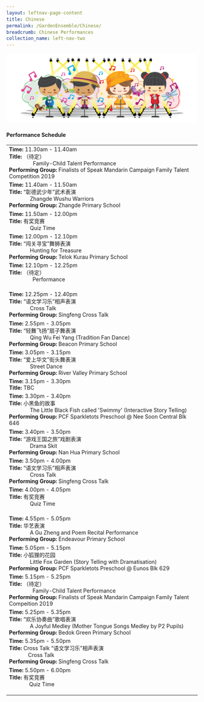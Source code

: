 ```yaml
---
layout: leftnav-page-content
title: Chinese
permalink: /GardenEnsemble/Chinese/
breadcrumb: Chinese Performances
collection_name: left-nav-two
---
```


<img src="/images/17_Singing mascots-02.png" alt="" />


#### Performance Schedule

 
<table class="table-h">
  <tr>
    <td COLSPAN="2">
    <b>Time: </b>11.30am - 11.40am
      <br><b>Title: </b>（待定）<br><p style=" padding-left:63px;margin:0px;">Family-Child Talent Performance </p>
       <b>Performing Group: </b>Finalists of Speak Mandarin Campaign Family Talent Competition 2019
    </td>
  </tr>
  <tr>
    <td COLSPAN="2">
    <b>Time: </b>11.40am - 11.50am
    <br><b>Title: </b>“彰德武少年”武术表演<br><p style=" padding-left:55px;margin:0px;">Zhangde Wushu Warriors</p>
    <b>Performing Group: </b>Zhangde Primary School
    </td>
  </tr>
  <tr>
    <td COLSPAN="2">
    <b>Time: </b>11.50am - 12.00pm
    <br><b>Title: </b>有奖竞赛<br><p style=" padding-left:55px;margin:0px;">Quiz Time</p>
    </td>
  </tr>
  <tr>
    <td COLSPAN="2">
    <b>Time: </b>12.00pm - 12.10pm
     <br><b>Title: </b>“闯关寻宝”舞狮表演 <br><p style=" padding-left:55px;margin:0px;">Hunting for Treasure</p>
    <b>Performing Group: </b>Telok Kurau Primary School
    </td>
  </tr>
  <tr>
    <td COLSPAN="2">
    <b>Time: </b>12.10pm - 12.25pm
    <br><b>Title: </b>（待定）<br><p style="padding-left:62px;margin:0px;">Performance</p>　
    </td>
  </tr>
  <tr>
    <td COLSPAN="2">
   <b>Time: </b> 12.25pm - 12.40pm
    <br><b>Title: </b>“语文学习乐”相声表演 <br><p style=" padding-left:55px;margin:0px;">Cross Talk  </p>
    <b>Performing Group: </b>Singfeng Cross Talk
    </td>
  </tr>
  <tr>
    <td COLSPAN="2">
    <b>Time: </b>2.55pm - 3.05pm
    <br><b>Title: </b>“轻舞飞扬”扇子舞表演<br><p style=" padding-left:55px;margin:0px;"> Qing Wu Fei Yang (Tradition Fan Dance)</p>
    <b>Performing Group: </b>Beacon Primary School
    </td>
  </tr>
  <tr>
    <td COLSPAN="2">
    <b>Time: </b>3.05pm - 3.15pm
    <br><b>Title: </b>“爱上华文”街头舞表演 <br><p style=" padding-left:55px;margin:0px;">Street Dance</p>
    <b>Performing Group: </b>River Valley Primary School
    </td>
  </tr>
  <tr>
    <td COLSPAN="2">
   <b>Time: </b> 3.15pm - 3.30pm
    <br><b>Title: </b>TBC
    </td>
  </tr>
  <tr>
    <td COLSPAN="2">
    <b>Time: </b>3.30pm - 3.40pm
    <br><b>Title: </b>小黑鱼的故事<br>
     <p style=" padding-left:55px;margin:0px;"> The Little Black Fish called 'Swimmy' (Interactive Story Telling)</p>  
    <b>Performing Group: </b>PCF Sparkletots Preschool @ Nee Soon Central Blk 646
    </td>
  </tr>
  <tr>
    <td COLSPAN="2">
    <b>Time: </b>3.40pm - 3.50pm
  <br><b>Title: </b>“游戏王国之旅”戏剧表演 <br><p style=" padding-left:55px;margin:0px;">Drama Skit</p>
    <b>Performing Group: </b>Nan Hua Primary School
    </td>
  </tr>
  <tr>
    <td COLSPAN="2">
    <b>Time: </b>3.50pm - 4.00pm
    <br><b>Title: </b>“语文学习乐”相声表演 <br><p style=" padding-left:55px;margin:0px;">Cross Talk</p>
    <b>Performing Group: </b>Singfeng Cross Talk
    </td>
  </tr>
   <tr>
    <td COLSPAN="2">
    <b>Time: </b>4.00pm - 4.05pm
    <br><b>Title: </b>有奖竞赛 <br><p style=" padding-left:55px;margin:0px;">Quiz Time</p>　
    </td>
  </tr>
   <tr>
    <td COLSPAN="2">
    <b>Time: </b>4.55pm - 5.05pm
    <br><b>Title: </b>华艺表演 <br><p style=" padding-left:55px;margin:0px;">A Gu Zheng and Poem Recital Performance</p> 
    <b>Performing Group: </b>Endeavour Primary School
    </td>
  </tr>
   <tr>
    <td COLSPAN="2">
    <b>Time: </b>5.05pm - 5.15pm
    <br><b>Title: </b>小狐狸的花园 <br><p style=" padding-left:55px;margin:0px;">Little Fox Garden (Story Telling with Dramatisation)</p>  
    <b>Performing Group: </b>PCF Sparkletots Preschool @ Eunos Blk 629
    </td>
  </tr>
  <tr>
    <td COLSPAN="2">
    <b>Time: </b>5.15pm - 5.25pm
    <br><b>Title: </b>（待定）<br><p style="padding-left:62px;margin:0px;">Family-Child Talent Performance </p>
    <b>Performing Group: </b>Finalists of Speak Mandarin Campaign Family Talent Compeition 2019 
    </td>
  </tr>
  <tr>
    <td COLSPAN="2">
    <b>Time: </b>5.25pm - 5.35pm
    <br><b>Title: </b>“欢乐协奏曲”歌唱表演<br><p style=" padding-left:55px;margin:0px;">A Joyful Medley (Mother Tongue Songs Medley by P2 Pupils)</p>  
    <b>Performing Group: </b>Bedok Green Primary School
    </td>
  </tr>
  <tr>
    <td COLSPAN="2">
    <b>Time: </b>5.35pm - 5.50pm
    <br><b>Title: </b>Cross Talk “语文学习乐”相声表演<br><p style="padding-left:50px;margin:0px;">Cross Talk</p> 
    <b>Performing Group: </b>Singfeng Cross Talk
    </td>
  </tr>
  <tr>
    <td COLSPAN="2">
    <b>Time: </b>5.50pm - 6.00pm
    <br><b>Title: </b>有奖竞赛 <br><p style="padding-left:53px;margin:0px;">Quiz Time</p>　
    </td>
  </tr>
</table>
